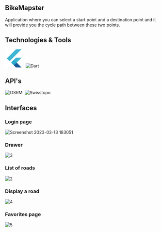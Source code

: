 ## BikeMapster
Application where you can select a start point and a destination point and it will provide you the cycle path between these two points. 

## Technologies & Tools 
<img src="https://github.com/devicons/devicon/blob/master/icons/flutter/flutter-original.svg" title="Flutter" alt="Flutter" width="60" height="60"/>&nbsp;
<img src="https://raw.githubusercontent.com/yurijserrano/Github-Profile-Readme-Logos/042e36c55d4d757621dedc4f03108213fbb57ec4/programming%20languages/dart.svg" title="Dart" alt="Dart" width="60" height="60"/>&nbsp;

## API's 
<img src="https://project-osrm.org/images/osrm_logo.svg" title="OSRM" alt="OSRM" width="100" height="100"/>&nbsp;
<img src="https://freight.cargo.site/t/original/i/db2f298f6b0132c4099078ae00dc1370bf08f9f72832b75a3e2f14cff5ed79e2/All_logos_xsito-07.png" title="SwissTopo" alt="Swisstopo" width="200" height="100"/>&nbsp;

## Interfaces 

### Login page
![Screenshot 2023-03-13 183051](https://user-images.githubusercontent.com/100126834/224932551-28e30e02-2668-4ae7-9493-e861930c6ec6.png)

### Drawer
![3](https://user-images.githubusercontent.com/100126834/224932672-96cee5be-9b7a-473c-8e42-feef8b13f6f4.png)

### List of roads
![2](https://user-images.githubusercontent.com/100126834/224932774-e4974780-99b6-4c7c-a94c-55c5aa982bbe.png)

### Display a road
![4](https://user-images.githubusercontent.com/100126834/224932833-630b0589-17fa-4915-84ab-26ab534b754d.png)

### Favorites page
![5](https://user-images.githubusercontent.com/100126834/224932889-ae3f82b1-90d3-4982-a925-8f94a2fa7390.png)
